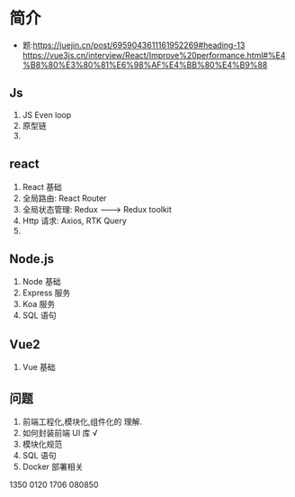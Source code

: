 # 简介
- 题:https://juejin.cn/post/6959043611161952269#heading-13
https://vue3js.cn/interview/React/Improve%20performance.html#%E4%B8%80%E3%80%81%E6%98%AF%E4%BB%80%E4%B9%88

## Js

1. JS Even loop
2. 原型链
3.

## react

1. React 基础
2. 全局路由: React Router
3. 全局状态管理: Redux ---> Redux toolkit
4. Http 请求: Axios, RTK Query
5.

## Node.js

1. Node 基础
2. Express 服务
3. Koa 服务
4. SQL 语句

## Vue2

1. Vue 基础

## 问题

1. 前端工程化,模块化,组件化的 理解.
2. 如何封装前端 UI 库 √
3. 模块化规范
4. SQL 语句
5. Docker 部署相关

1350 0120 1706 080850
